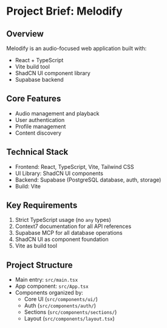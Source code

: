 # Project Brief: Melodify

## Overview
Melodify is an audio-focused web application built with:
- React + TypeScript
- Vite build tool
- ShadCN UI component library
- Supabase backend

## Core Features
- Audio management and playback
- User authentication
- Profile management
- Content discovery

## Technical Stack
- Frontend: React, TypeScript, Vite, Tailwind CSS
- UI Library: ShadCN UI components
- Backend: Supabase (PostgreSQL database, auth, storage)
- Build: Vite

## Key Requirements
1. Strict TypeScript usage (no `any` types)
2. Context7 documentation for all API references
3. Supabase MCP for all database operations
4. ShadCN UI as component foundation
5. Vite as build tool

## Project Structure
- Main entry: `src/main.tsx`
- App component: `src/App.tsx`
- Components organized by:
  - Core UI (`src/components/ui/`)
  - Auth (`src/components/auth/`)
  - Sections (`src/components/sections/`)
  - Layout (`src/components/layout.tsx`)
